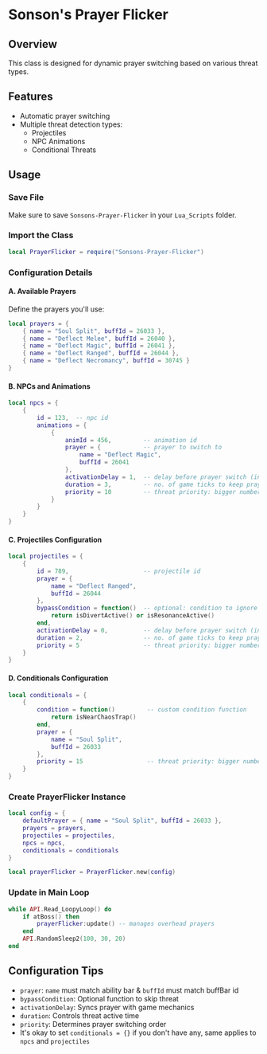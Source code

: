 # Sonson's Prayer Flicker

## Overview
This class is designed for dynamic prayer switching based on various threat types.

## Features
- Automatic prayer switching
- Multiple threat detection types:
  - Projectiles
  - NPC Animations
  - Conditional Threats

## Usage

### Save File
Make sure to save `Sonsons-Prayer-Flicker` in your `Lua_Scripts` folder.

### Import the Class
```lua
local PrayerFlicker = require("Sonsons-Prayer-Flicker")
```

### Configuration Details

#### A. Available Prayers
Define the prayers you'll use:
```lua
local prayers = {
    { name = "Soul Split", buffId = 26033 },
    { name = "Deflect Melee", buffId = 26040 },
    { name = "Deflect Magic", buffId = 26041 },
    { name = "Deflect Ranged", buffId = 26044 },
    { name = "Deflect Necromancy", buffId = 30745 }
}
```

#### B. NPCs and Animations
```lua
local npcs = {
    {
        id = 123,  -- npc id
        animations = {
            {
                animId = 456,         -- animation id
                prayer = {            -- prayer to switch to
                    name = "Deflect Magic", 
                    buffId = 26041
                },
                activationDelay = 1,  -- delay before prayer switch (in game ticks)
                duration = 3,         -- no. of game ticks to keep prayer active
                priority = 10         -- threat priority: bigger numbers get priority
            }
        }
    }
}
```

#### C. Projectiles Configuration
```lua
local projectiles = {
    {
        id = 789,                     -- projectile id
        prayer = {
            name = "Deflect Ranged", 
            buffId = 26044
        },
        bypassCondition = function()  -- optional: condition to ignore this projectile
            return isDivertActive() or isResonanceActive()
        end,
        activationDelay = 0,          -- delay before prayer switch (in game ticks)
        duration = 2,                 -- no. of game ticks to keep prayer active
        priority = 5                  -- threat priority: bigger numbers get priority
    }
}
```

#### D. Conditionals Configuration
```lua
local conditionals = {
    {
        condition = function()         -- custom condition function
            return isNearChaosTrap()
        end,
        prayer = {
            name = "Soul Split", 
            buffId = 26033
        },
        priority = 15                  -- threat priority: bigger numbers get priority
    }
}
```

### Create PrayerFlicker Instance
```lua
local config = {
    defaultPrayer = { name = "Soul Split", buffId = 26033 },
    prayers = prayers,
    projectiles = projectiles,
    npcs = npcs,
    conditionals = conditionals
}

local prayerFlicker = PrayerFlicker.new(config)
```

### Update in Main Loop
```lua
while API.Read_LoopyLoop() do
    if atBoss() then
        prayerFlicker:update() -- manages overhead prayers
    end
    API.RandomSleep2(100, 30, 20)
end
```

## Configuration Tips
- `prayer`: `name` must match ability bar & `buffId` must match buffBar id
- `bypassCondition`: Optional function to skip threat
- `activationDelay`: Syncs prayer with game mechanics
- `duration`: Controls threat active time
- `priority`: Determines prayer switching order
- It's okay to set `conditionals = {}` if you don't have any, same applies to `npcs` and `projectiles`
